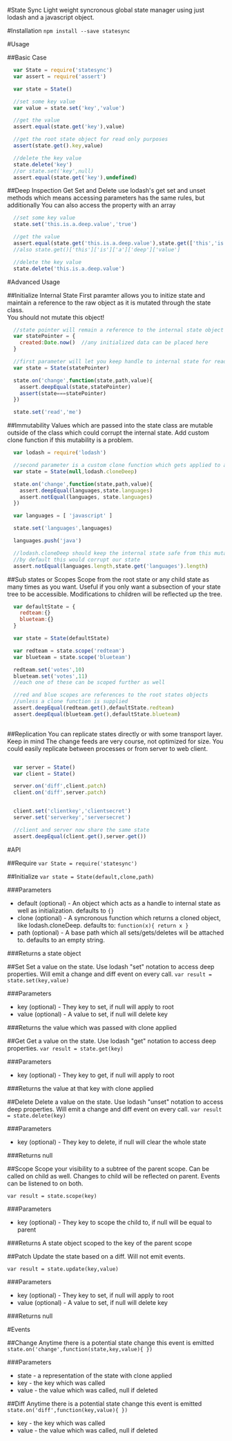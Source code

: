 #State Sync
Light weight syncronous global state manager using just lodash and a javascript object.

#Installation
```npm install --save statesync```

#Usage

##Basic Case
```js
  var State = require('statesync')
  var assert = require('assert')

  var state = State()

  //set some key value
  var value = state.set('key','value')

  //get the value
  assert.equal(state.get('key'),value)

  //get the root state object for read only purposes
  assert(state.get().key,value)

  //delete the key value
  state.delete('key')
  //or state.set('key',null)
  assert.equal(state.get('key'),undefined)

```
##Deep Inspection
Get Set and Delete use lodash's get set and unset methods which means accessing parameters has the same
rules, but additionally You can also access the property with an array
```js
  //set some key value
  state.set('this.is.a.deep.value','true')

  //get the value
  assert.equal(state.get('this.is.a.deep.value'),state.get(['this','is','a','deep','value']))
  //also state.get()['this']['is']['a']['deep']['value']

  //delete the key value
  state.delete('this.is.a.deep.value')
```


#Advanced Usage

##Initialize Internal State
First paramter allows you to initize state and maintain a reference to the raw object as it is mutated through the state class.  
You should not mutate this object!

```js
  //state pointer will remain a reference to the internal state object
  var statePointer = {
    created:Date.now()  //any initialized data can be placed here
  }

  //first parameter will let you keep handle to internal state for read only purposes
  var state = State(statePointer)

  state.on('change',function(state,path,value){
    assert.deepEqual(state,statePointer)
    assert(state===statePointer)
  })

  state.set('read','me')

```

##Immutability
Values which are passed into the state class are mutable outside of the class which could
corrupt the internal state. Add custom clone function
if this mutability is a problem.

```js
  var lodash = require('lodash')

  //second parameter is a custom clone function which gets applied to all gets, sets, deletes and events
  var state = State(null,lodash.cloneDeep)

  state.on('change',function(state,path,value){
    assert.deepEqual(languages,state.languages)
    assert.notEqual(languages, state.languages)
  })

  var languages = [ 'javascript' ]

  state.set('languages',languages)

  languages.push('java')

  //lodash.cloneDeep should keep the internal state safe from this mutation
  //by default this would corrupt our state
  assert.notEqual(languages.length,state.get('languages').length)

```

##Sub states or Scopes
Scope from the root state or any child state as many times as you want. Useful if you only want a subsection of your state tree to
be accessible. Modifications to children will be reflected up the tree.
```js
  var defaultState = {
    redteam:{}
    blueteam:{}
  }

  var state = State(defaultState)

  var redteam = state.scope('redteam')
  var blueteam = state.scope('blueteam')

  redteam.set('votes',10)
  blueteam.set('votes',11)
  //each one of these can be scoped further as well

  //red and blue scopes are references to the root states objects
  //unless a clone function is supplied
  assert.deepEqual(redteam.get(),defaultState.redteam)
  assert.deepEqual(blueteam.get(),defaultState.blueteam)
  
```

##Replication
You can replicate states directly or with some transport layer. Keep in mind The change feeds are very course, not optimized for size.
You could easily replicate between processes or from server to web client.
```js

  var server = State()
  var client = State()

  server.on('diff',client.patch)
  client.on('diff',server.patch)


  client.set('clientkey','clientsecret')
  server.set('serverkey','serversecret')

  //client and server now share the same state
  assert.deepEqual(client.get(),server.get())

```

#API

##Require
```var State = require('statesync')```

##Initialize
```var state = State(default,clone,path)```

###Parameters
* default (optional) - An object which acts as a handle to internal state as well as initialization. defaults to ```{}```
* clone (optional) - A syncronous function which returns a cloned object, like lodash.cloneDeep. defaults to: ``` function(x){ return x } ```
* path (optional) - A base path which all sets/gets/deletes will be attached to. defaults to an empty string.

###Returns
a state object

##Set
Set a value on the state. Use lodash "set" notation to access deep properties.
Will emit a change and diff event on every call.
```var result = state.set(key,value)```

###Parameters
* key (optional) - They key to set, if null will apply to root 
* value (optional) - A value to set, if null will delete key

###Returns
the value which was passed with clone applied

##Get
Get a value on the state. Use lodash "get" notation to access deep properties.
```var result = state.get(key)```

###Parameters
* key (optional) - They key to get, if null will apply to root 

###Returns
the value at that key with clone applied

##Delete
Delete a value on the state. Use lodash "unset" notation to access deep properties.
Will emit a change and diff event on every call.
```var result = state.delete(key)```

###Parameters
* key (optional) - They key to delete, if null will clear the whole state

###Returns
null

##Scope
Scope your visibility to a subtree of the parent scope. Can be called on child as well. 
Changes to child will be reflected on parent. Events can be listened to on both. 

```var result = state.scope(key)```

###Parameters
* key (optional) - They key to scope the child to, if null will be equal to parent

###Returns
A state object scoped to the key of the parent scope

##Patch
Update the state based on a diff. Will not emit events.

```var result = state.update(key,value)```

###Parameters
* key (optional) - They key to set, if null will apply to root 
* value (optional) - A value to set, if null will delete key

###Returns
null

#Events

##Change
Anytime there is a potential state change this event is emitted
```state.on('change',function(state,key,value){ })```

###Parameters
* state - a representation of the state with clone applied
* key - the key which was called 
* value - the value which was called, null if deleted

##Diff
Anytime there is a potential state change this event is emitted
```state.on('diff',function(key,value){ })```
* key - the key which was called 
* value - the value which was called, null if deleted



